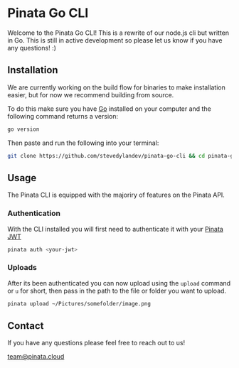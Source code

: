 # Pinata Go CLI

Welcome to the Pinata Go CLI! This is a rewrite of our node.js cli but written in Go. This is still in active development so please let us know if you have any questions! :)

## Installation

We are currently working on the build flow for binaries to make installation easier, but for now we recommend building from source.

To do this make sure you have [Go](https://go.dev/) installed on your computer and the following command returns a version:
```bash
go version
```

Then paste and run the following into your terminal:

```bash
git clone https://github.com/stevedylandev/pinata-go-cli && cd pinata-go-cli && go install .
```

## Usage

The Pinata CLI is equipped with the majoriry of features on the Pinata API.

### Authentication

With the CLI installed you will first need to authenticate it with your [Pinata JWT](https://docs.pinata.cloud/docs/api-keys)

```bash
pinata auth <your-jwt>
```

### Uploads 

After its been authenticated you can now upload using the `upload` command or `u` for short, then pass in the path to the file or folder you want to upload.

```bash
pinata upload ~/Pictures/somefolder/image.png
```

## Contact

If you have any questions please feel free to reach out to us!

[team@pinata.cloud](mailto:team@pinata.cloud)
